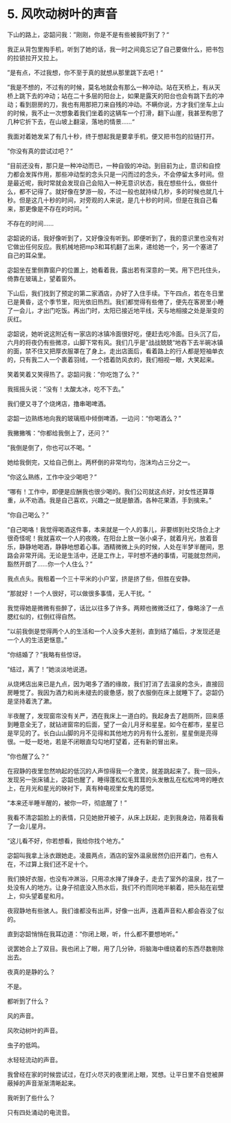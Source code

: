 # 5. 风吹动树叶的声音

下山的路上，宓韶问我：”刚刚，你是不是有些被我吓到了？“

我正从背包里掏手机，听到了她的话，我一时之间竟忘记了自己要做什么，把书包的拉锁拉开又拉上。

”是有点，不过我想，你不至于真的就想从那里跳下去吧！“

”我是不想的，不过有的时候，莫名地就会有那么一种冲动。站在天桥上，有从天桥上跳下去的冲动；站在二十多层的阳台上，如果是露天的阳台也会有跳下去的冲动；看到厨房的刀，我也有用那把刀来自残的冲动。不瞒你说，方才我们坐车上山的时候，我不止一次想象着我们坐着的这辆车一个打滑，翻下山崖，我甚至构思了几种它折下去，在山坡上翻滚，落地的情景……“

我面对着她发呆了有几十秒，终于想起我是要拿手机，便又把书包的拉链打开。

”你没有真的尝试过吧？“

”目前还没有，那只是一种冲动而已，一种自毁的冲动。到目前为止，意识和自控力都会发挥作用，那些冲动型的念头只是一闪而过的念头，不会停留太多时间。但是最近呢，我时常就会发现自己会陷入一种无意识状态，我在想些什么，做些什么，都不记得了。就好像在梦游一般，不过一般也就持续几秒，多的时候也就几十秒。但是这几十秒的时间，对旁观的人来说，是几十秒的时间，但是在我自己看来，那更像是不存在的时间。“

不存在的时间……

宓韶说的话，我好像听到了，又好像没有听到。即便听到了，我的意识里也没有对它做出任何反应。我机械地把mp3和耳机翻了出来，递给她一个，另一个塞进了自己的耳朵里。

宓韶坐在里侧靠窗户的位置上，她看着我，露出若有深意的一笑。用下巴托住头，倚靠在玻璃上，望着窗外。

下山后，我们找到了预定的第二家酒店，办好了入住手续。下午四点，若在冬日里已是黄昏，这个季节里，阳光依旧热烈。我们都觉得有些倦了，便先在客房里小睡了一会儿，才出门吃饭。再出门时，太阳已接近地平线，天与地相接之处是渐变的灰红。

宓韶说，她听说这附近有一家店的冰镇冷面很好吃，便赶去吃冷面。日头沉了后，六月的将夜仍有些微凉，山脚下常有风。我们几乎是”战战兢兢“地吞下去半碗冰镇的面，禁不住又把厚衣服罩在了身上。走出店面后，看着路上的行人都是短袖单衣的，只有我二人一个裹着羽绒，一个捂着防风衣的，我们相视一眼，大笑起来。

笑着笑着又笑得热了。宓韶问我：”你吃饱了么？“

我摇摇头说：“没有！太酸太冰，吃不下去。”

我们便又寻了个烧烤店，撸串喝啤酒。

宓韶一边熟练地向我的玻璃瓶中倾倒啤酒，一边问：“你喝酒么？”

我撇撇嘴：“你都给我倒上了，还问？”

”我倒是倒了，你也可以不喝。“

她给我倒完，又给自己倒上。两杯倒的非常均匀，泡沫均占三分之一。

“你这么熟练，工作中没少喝吧？”

“哪有！工作中，即便是应酬我也很少喝的。我们公司就这点好，对女性还算尊重，从不劝酒。我是自己喜欢，兴趣之一就是酿酒，各种花果酒，手到擒来。”

“你自己喝么？”

“自己喝咯！我觉得喝酒这件事，本来就是一个人的事儿，非要绑到社交场合上才很奇怪呢！我就喜欢一个人的夜晚，在阳台上放一张小桌子，就着月光，放着音乐，静静地喝酒，静静地想着心事。酒精微微上头的时候，人处在半梦半醒间，思路会非常开阔。无论是生活中，还是工作上，平时想不通的事情，可能就忽然间，豁然开朗了……你一个人住么？”

我点点头。我租着一个三十平米的小户室，挤是挤了些，但胜在安静。

”那就好！一个人很好，可以做很多事情，无人干扰。“

我觉得她是微微有些醉了，话比以往多了许多。两颊也微微泛红了，像略涂了一点腮红似的，红倒红得自然。

”以前我倒是觉得两个人的生活和一个人没多大差别，直到结了婚后，才发现还是一个人的生活更惬意。”

“你结婚了？”我略有些惊讶。

“结过，离了！“她淡淡地说道。

从烧烤店出来已是九点，因为喝多了酒的缘故，我们打消了去温泉的念头，直接回房睡觉了。我因为酒力和尚未褪去的疲惫感，脱了衣服倒在床上就睡下了。宓韶仍是坚持着洗了漱。

半夜醒了，发现窗帘没有关严，洒在我床上一道白的。我起身去了趟厕所，回来感到睡意全无了，就钻进窗帘的后面，望了一会儿月牙和星星。如今在都市，星星已是罕见的了。长白山山脚的月不见得和其他地方的月有什么差别，星星倒是亮得很。一眨一眨地，若是不闭眼直勾勾地盯望着，还有新的冒出来。

”你也醒了么？“

在寂静的夜里忽然响起的低沉的人声惊得我一个激灵，就差跳起来了。我一回头，发现另一张床铺上，宓韶也醒了，睡得蓬松松毛茸茸的头发散乱在松松垮垮的睡衣上，在月光和星光的映衬下，真有种电视里女鬼的感觉。

“本来还半睡半醒的，被你一吓，彻底醒了！”

我看不清宓韶脸上的表情，只见她掀开被子，从床上跃起，走到我身边，陪着我看了一会儿星月。

“这儿看不好，你若想看，我给你找个地方。”

宓韶叫我拿上泳衣跟她走。凌晨两点，酒店的室外温泉居然仍旧开着门，也有人在，不过算上我们还不足十个。

我们换好衣服，也没有冲淋浴，只用凉水掸了掸身子，走去了室外的温泉，找了一处没有人的地方。让身子彻底没入热水后，我们不约而同地半躺着，把头贴在岩壁上，仰头望着星和月。

夜寂静地有些骇人。我们谁都没有出声，好像一出声，连着声音和人都会吞没了似的。

直到宓韶悄悄在我耳边道：“你闭上眼，听，什么都不要想地听。”

说罢她合上了双目。我也闭上了眼，用了几分钟，将脑海中缠绕着的东西尽数剔除出去。

夜真的是静的么？

不是。

都听到了什么？

风的声音。

风吹动树叶的声音。

虫子的低鸣。

水轻轻流动的声音。

我曾经在家的时候尝试过，在灯火尽灭的夜里闭上眼，冥想。让平日里不自觉被屏蔽掉的声音渐渐清晰起来。

我听到了些什么？

只有四处涌动的电流音。

